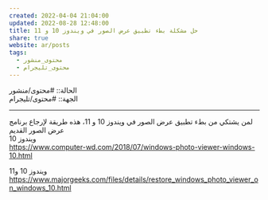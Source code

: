 ```yaml
---  
created: 2022-04-04 21:04:00  
updated: 2022-08-28 12:48:00  
title: حل مشكلة بطء تطبيق عرض الصور في ويندوز 10 و 11  
share: true  
website: ar/posts  
tags:  
  - محتوى_منشور  
  - محتوى_تليجرام  
---  
```

  
  
الحالة:: #محتوى/منشور  
الجهة:: #محتوى/تليجرام  
  
---  
  
لمن يشتكي من بطء تطبيق عرض الصور في ويندوز 10 و 11، هذه طريقة لإرجاع برنامج عرض الصور القديم  
ويندوز 10  
<https://www.computer-wd.com/2018/07/windows-photo-viewer-windows-10.html>  
  
ويندوز 10 و11  
<https://www.majorgeeks.com/files/details/restore_windows_photo_viewer_on_windows_10.html>  

